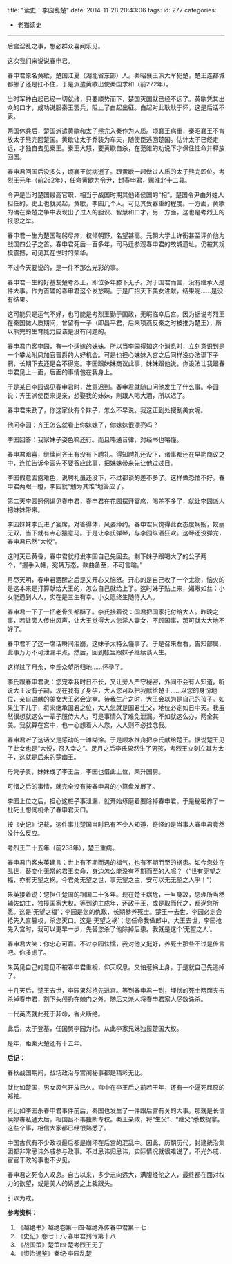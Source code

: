 title: "读史：李园乱楚"
date: 2014-11-28 20:43:06
tags:
id: 277
categories:
  - 老猫读史
---

后宫淫乱之事，想必群众喜闻乐见。

这次我们来说说春申君。

春申君原名黄歇，楚国江夏（湖北省东部）人。秦昭襄王派大军犯楚，楚王连都城都挪了还是扛不住，于是派遣黄歇出使秦国求和（前272年）。

当时军神白起已经一切就绪，只要顺势而下，楚国灭国就已经不远了。黄歇凭其出众的口才，成功说服秦王罢兵，阻止了白起出征。白起对此耿耿于怀，这是后话不表。

两国休兵后，楚国派遣黄歇和太子熊完入秦作为人质。顷襄王病重，秦昭襄王不肯放太子熊完回楚国。黄歇让太子乔装为车夫，随使臣逃回楚国。估计太子已经走远，才独自去见秦王。秦王大怒，要黄歇自杀，在范雎的劝说下才保住性命并释放回国。

春申君回国后没多久，顷襄王就病逝了。跟黄歇一起做过人质的太子熊完即位。考烈王元年（前262年），任命黄歇为令尹，封春申君，赐淮北十二县。

令尹是当时楚国最高官职，相当于战国时期其他诸侯国的“相”。楚国令尹由外姓人担任的，史上也就吴起，黄歇，李园几个人。可见其受器重的程度。一方面，黄歇的确在秦楚之争中表现出了过人的胆识、智慧和口才，另一方面，这也是考烈王的报恩之举。

春申君一生为楚国鞠躬尽瘁，权倾朝野，名望甚高。元朝大学士许衡甚至评价他为战国四公子之首。春申君死后一百多年，司马迁参观春申君的故城遗址，仍被其规模震撼，可见其在世时的荣华。

不过今天要说的，是一件不那么光彩的事。

<!--more-->

春申君一生的好基友楚考烈王，即位多年膝下无子。对于国君而言，没有继承人是件大事。作为首辅的春申君这个发愁啊。于是广招天下美女进献，结果呢……是没有结果。

这可能只是运气不好，也可能是考烈王勤于国政，无暇临幸后宫。因为据说考烈王在秦国做人质期间，曾留有一子（即昌平君，后来项燕反秦之时被推为楚王），所以熊完的生育能力应该是没有问题的。

春申君门客李园，有一个适嫁的妹妹。所以当李园得知这个消息时，立刻意识到是一个攀龙附凤加官晋爵的大好机会。可是也担心妹妹入宫之后同样没办法诞下子嗣，长期下去还是会不得宠。李园跟妹妹商议此事，妹妹跟他说，你设法让我跟春申君见上一面，后面的事情包在我身上。

于是某日李园谒见春申君时，故意迟到。春申君就随口问他发生了什么事。李园说：齐王派使臣来提亲，想娶我的妹妹，刚跟人喝大酒，所以迟了。

春申君来劲了，你这家伙有个妹子，怎么不早说。我这正到处搜刮美女呢。

他问李园：齐王怎么就看上你妹妹了，你妹妹很漂亮吗？

李园回答：我家妹子姿色嘛还行。而且略通音律，对经书也略懂。

春申君暗喜，继续问齐王有没有下聘礼。得知聘礼还没下，诸事都还在早期商议之中，连忙告诉李园先不要答应此事，把妹妹带来先让他过过目。

李园假意面露难色，说聘礼虽还没下，不过都谈的差不多了。这样做恐怕不好。春申君两眼一瞪，李园就“勉为其难”地答应了。

第二天李园照例谒见春申君，春申君在花园摆开宴席，喝差不多了，就让李园派人把妹妹带来。

李园妹妹李氏进了宴席，对答得体，风姿绰约。春申君只觉得此女态度娴婉，姣丽无双，当下就有点心猿意马。于是让李氏弹琴，与李园纵酒狂欢。这琴还没弹完，春申君已然“大悦”。

这时天已黄昏，春申君就打发李园自己先回去。剩下妹子跟喝大了的公子两个，“握手入帏，宛转万态，款曲备至，不可言喻。”

月尽天明，春申君酒醒之后是又开心又恼怒。开心的是自己收了一个尤物，恼火的是这本来是打算献给大王的，怎么自己就给上了。这时妹子贴上来，媚眼如丝：小女能遇到大人，实在是三生有幸。小女愿终生随侍大人。

春申君一下子一把老骨头都酥了。李氏接着说：国君把国家托付给大人。昨晚之事，若让旁人传出风声，让大王觉得大人您淫人妻女，不顾国事，那可就大大地不好了。

春申君听了这一席话瞬间泪崩，这妹子太特么懂事了。于是召来左右，告知部属，此事万万不可泄漏半点。然后，回到帐里跟妹子继续谈人生。

这样过了月余，李氏众望所归地……怀孕了。

李氏跟春申君说：您宠幸我时日不长，又让旁人严守秘密，外间不会有人知道。听说大王没有子嗣，现在我有了身孕，大人您可以把我献给楚王……以您的身份地位，亲自进献的美女大王必会宠幸。待我生产之时，大王会以为是自己的孩子。如果生下儿子，将来继承国君之位，大人您就是国君生父，地位必定如日中天。我虽然很想就这么一辈子服侍大人，可是事情久了难免泄漏。不如就这么办，两全其美。我就算在宫中，也一心想着大人您，大人则不必挂念我。

春申君听了这话又是感动的一滩糊涂。于是顺水推舟把李氏献给楚王。据说楚王见了此女也是“大悦，召入幸之”。足月之后李氏果然生了男孩，考烈王立刻立其为太子，这就是后来的楚幽王。

母凭子贵，妹妹成了李王后，李园也借此上位，荣升国舅。

可惜之后的事情，就完全没有按春申君的小算盘发展了。

李园上位之后，担心这桩子事泄漏，就开始琢磨着要除掉春申君。于是秘密养了一批死士想伺机杀了春申君灭口。

按《史记》记载，这件事儿楚国当时已有不少人知道，奇怪的是当事人春申君竟然没什么反应。

考烈王二十五年（前238年），楚王重病。

春申君门客朱英建言：世上有不期而遇的福气，也有不期而至的祸患。如今您处在乱世，替变化无常的君王卖命，身边怎么能没有不期而至的人呢？（“世有无望之福，亦有无望之祸。今君处无望之世，事无望之主，安可以无无望之人乎！”）

朱英接着说：您担任楚国的相国二十多年。现在楚王病危，一旦身故，您理所当然辅佐幼主，独揽国家大权。等到幼主成年，还政于王，或是取而代之，都遂您所愿。这是‘无望之福’；李园是您的仇敌，长期豢养死士。楚王一去世，李园必定会抢先入宫篡权，杀您灭口。这是‘无望之祸’；您任命我做郎中，大王去世，李园抢先入宫时，我可以更早一步，先替您杀了他除掉后患。我就是这个‘无望之人’。

春申君大笑：你忠心可嘉。不过李园怯懦，我对他又挺好，养死士那些不过是传言吧。你多虑了。

朱英见自己的意见不被春申君重视，仰天叹息。又怕惹祸上身，于是就自己先逃掉了。

十几天后，楚王去世，李园果然抢先进宫。等到春申君一到，埋伏的死士两面夹击杀掉春申君，割下头颅扔在棘门之外。随后又派人将春申君家人尽数诛杀。

一代英杰就此死于非命，香火断绝。

此后，太子登基，任国舅李园为相。从此李家兄妹独揽楚国大权。

是年，距秦灭楚还有十五年。

**后记：**

春秋战国期间，战场政治与宫闱秘事都是精彩无比。

就比如楚国，男女风气开放已久。宫中在李王后之前若干年，还有一个逼死屈原的郑袖。

再比如李园杀春申君事件前后，秦国也发生了一件跟后宫有关的大事。那就是长信侯嫪毐私通太后，相国吕不韦独断专权。秦王亲政，将“生父”、“继父”悉数捉拿。这些个事，相信大家都已经很熟悉了。

​
中国古代有不少政权最后都是崩坏在后宫的混乱中。因此，历朝历代，封建统治集团都非常忌讳外戚参与政事。不过忌讳归忌讳，实际情况就很难说了，不光外戚，宦官干政的事也不少见。

春申君之死令人叹息。自古以来，多少志向远大，满腹经伦之人，最终都在面对权力的欲望，或是美人的诱惑之上栽跟头。

引以为戒。

**参考资料：**

1.  《越绝书》越绝卷第十四·越绝外传春申君第十七
2.  《史记》卷七十八·春申君列传第十八
3.  《战国策》楚策四·楚考烈王无子
4.  《资治通鉴》秦纪·李园乱楚